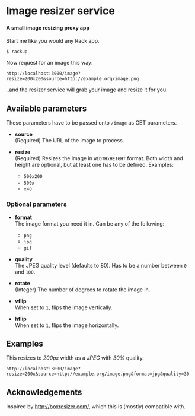 # Image resizer service
#### A small image resizing proxy app

Start me like you would any Rack app.

    $ rackup

Now request for an image this way:

    http://localhost:3000/image?resize=200x200&source=http://example.org/image.png

..and the resizer service will grab your image and resize it for you.

## Available parameters

These parameters have to be passed onto `/image` as GET parameters.

* __source__   
  (Required) The URL of the image to process.

* __resize__  
  (Required) Resizes the image in `WIDTHxHEIGHT` format. Both width and height are
  optional, but at least one has to be defined. Examples:

  * `500x200`
  * `500x`
  * `x40`

### Optional parameters

* __format__  
  The image format you need it in. Can be any of the following:

  * `png`
  * `jpg`
  * `gif`

* __quality__  
  The JPEG quality level (defaults to 80). Has to be a number between `0` and `100`.

* __rotate__  
  (Integer) The number of degrees to rotate the image in.

* __vflip__  
  When set to `1`, flips the image vertically.

* __hflip__  
  When set to `1`, flips the image horizontally.

## Examples

This resizes to *200px* width as a *JPEG* with *30%* quality.

    http://localhost:3000/image?resize=200x&source=http://example.org/image.png&format=jpg&quality=30

## Acknowledgements

Inspired by http://boxresizer.com/, which this is (mostly) compatible with.
